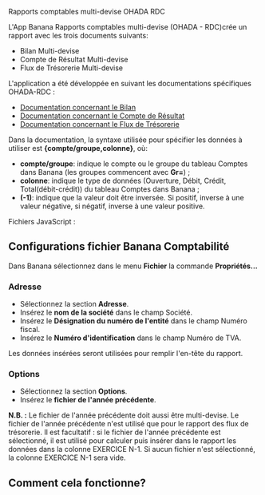 Rapports comptables multi-devise OHADA RDC

L'App Banana Rapports comptables multi-devise (OHADA - RDC)crée un rapport avec les trois documents suivants: 
* Bilan Multi-devise
* Compte de Résultat Multi-devise
* Flux de Trésorerie Multi-devise

L'application a été développée en suivant les documentations spécifiques OHADA-RDC :
* [Documentation concernant le Bilan](https://github.com/BananaAccounting/CongoRDC/blob/master/reports/statements/balancesheet/balancesheet_documentation.pdf)
* [Documentation concernant le Compte de Résultat](https://github.com/BananaAccounting/CongoRDC/blob/master/reports/statements/profitlossstatement/profitlosstatement_documentation.pdf)
* [Documentation concernant le Flux de Trésorerie](https://github.com/BananaAccounting/CongoRDC/blob/master/reports/statements/cashflow/cashflow_documentation.pdf)


Dans la documentation, la syntaxe utilisée pour spécifier les données à utiliser est **{compte/groupe,colonne}**, où:
* **compte/groupe**: indique le compte ou le groupe du tableau Comptes dans Banana (les groupes commencent avec **Gr=**) ;
* **colonne**: indique le type de données (Ouverture, Débit, Crédit, Total(débit-crédit)) du tableau Comptes dans Banana ;
* **(-1)**: indique que la valeur doit être inversée. Si positif, inverse à une valeur négative, si négatif, inverse à une valeur positive.

Fichiers JavaScript :


## Configurations fichier Banana Comptabilité
Dans Banana sélectionnez dans le menu **Fichier** la commande **Propriétés...**
### Adresse
* Sélectionnez la section **Adresse**.
* Insérez le **nom de la société** dans le champ Société.
* Insérez le **Désignation du numéro de l'entité** dans le champ Numéro fiscal.
* Insérez le **Numéro d'identification** dans le champ Numéro de TVA.

Les données insérées seront utilisées pour remplir l'en-tête du rapport.

### Options
* Sélectionnez la section **Options**.
* Insérez le **fichier de l'année précédente**. 

**N.B. :** 
Le fichier de l'année précédente doit aussi être multi-devise.
Le fichier de l'année précédente n'est utilisé que pour le rapport des flux de trésorerie.
Il est facultatif : si le fichier de l'année précédente est sélectionné, il est utilisé pour calculer puis insérer dans le rapport les données dans la colonne EXERCICE N-1. Si aucun fichier n'est sélectionné, la colonne EXERCICE N-1 sera vide.

## Comment cela fonctionne?

